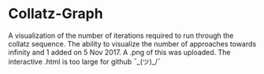 # Collatz-Graph
A visualization of the number of iterations required to run through the collatz sequence. 
The ability to visualize the number of approaches towards infinity and 1 added on 5 Nov 2017.
A .png of this was uploaded. The interactive .html is too large for github ¯\_(ツ)_/¯
